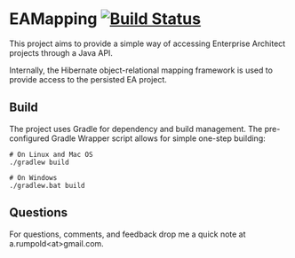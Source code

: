 # EAMapping [![Build Status](https://travis-ci.org/AdrianoKF/EAMapping.svg?branch=master)](https://travis-ci.org/AdrianoKF/EAMapping)
This project aims to provide a simple way of accessing Enterprise Architect projects through a Java API.

Internally, the Hibernate object-relational mapping framework is used to provide access to the persisted EA project.

## Build
The project uses Gradle for dependency and build management.
The pre-configured Gradle Wrapper script allows for simple one-step building:

    # On Linux and Mac OS
    ./gradlew build
  
    # On Windows
    ./gradlew.bat build

## Questions
For questions, comments, and feedback drop me a quick note at a.rumpold\<at\>gmail.com.
